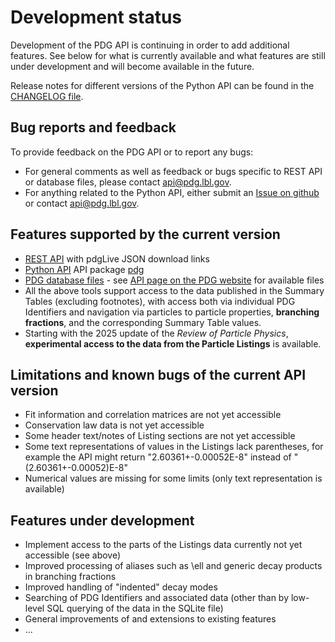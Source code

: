 # Development status

Development of the PDG API is continuing in order to add additional features. See below for what is currently available
and what features are still under development and will become available in the future.

Release notes for different versions of the Python API can be found in the
[CHANGELOG file](https://github.com/particledatagroup/api/blob/main/CHANGELOG.md). 

## Bug reports and feedback
To provide feedback on the PDG API or to report any bugs:
- For general comments as well as feedback or bugs specific to REST API or database files, please
  contact [api@pdg.lbl.gov](mailto:api@pdg.lbl.gov).
- For anything related to the Python API, either submit an [Issue on github](https://github.com/particledatagroup/api/issues)
  or contact [api@pdg.lbl.gov](mailto:api@pdg.lbl.gov).

## Features supported by the current version
* [REST API](restapi.md) with pdgLive JSON download links 
* [Python API](pythonapi.md) API package [pdg](https://pypi.org/project/pdg/)
* [PDG database files](schema.md) - see [API page on the PDG website](https://pdg.lbl.gov/api) for available files
* All the above tools support access to the data published in the Summary Tables (excluding footnotes),
  with access both via individual PDG Identifiers and navigation via particles to particle properties,
  **branching fractions**, and the corresponding Summary Table values.
* Starting with the 2025 update of the _Review of Particle Physics_, **experimental access to
  the data from the Particle Listings** is available.

## Limitations and known bugs of the current API version
- Fit information and correlation matrices are not yet accessible
- Conservation law data is not yet accessible
- Some header text/notes of Listing sections are not yet accessible
- Some text representations of values in the Listings lack parentheses, for example the API might return "2.60361+-0.00052E-8" instead of "(2.60361+-0.00052)E-8"
- Numerical values are missing for some limits (only text representation is available)

## Features under development
* Implement access to the parts of the Listings data currently not yet accessible (see above)
* Improved processing of aliases such as \ell and generic decay products in branching fractions
* Improved handling of "indented" decay modes
* Searching of PDG Identifiers and associated data (other than by low-level SQL querying of the data in the SQLite file)
* General improvements of and extensions to existing features
* ...


